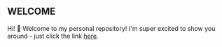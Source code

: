 ## WELCOME

Hi! 👋 Welcome to my personal repository! I'm super excited to show you around - just click the link [here](https://leppy-oss.github.io/).
